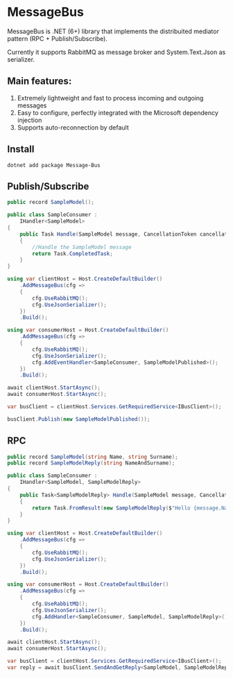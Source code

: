 # MessageBus

MessageBus is .NET (6+) library that implements the distribuited mediator pattern (RPC + Publish/Subscribe). 

Currently it supports RabbitMQ as message broker and System.Text.Json as serializer.

## Main features:

1. Extremely lightweight and fast to process incoming and outgoing messages
2. Easy to configure, perfectly integrated with the Microsoft dependency injection
3. Supports auto-reconnection by default

## Install

```
dotnet add package Message-Bus
```

## Publish/Subscribe

```csharp
public record SampleModel();

public class SampleConsumer : 
    IHandler<SampleModel>
{
    public Task Handle(SampleModel message, CancellationToken cancellationToken = default)
    {
        //Handle the SampleModel message
        return Task.CompletedTask;
    }
}
```

```csharp
using var clientHost = Host.CreateDefaultBuilder()
    .AddMessageBus(cfg =>
    {
        cfg.UseRabbitMQ();
        cfg.UseJsonSerializer();
    })
    .Build();

using var consumerHost = Host.CreateDefaultBuilder()
    .AddMessageBus(cfg =>
    {
        cfg.UseRabbitMQ();
        cfg.UseJsonSerializer();
        cfg.AddEventHandler<SampleConsumer, SampleModelPublished>();
    })
    .Build();

await clientHost.StartAsync();
await consumerHost.StartAsync();

var busClient = clientHost.Services.GetRequiredService<IBusClient>();

busClient.Publish(new SampleModelPublished());
```

## RPC

```csharp
public record SampleModel(string Name, string Surname);
public record SampleModelReply(string NameAndSurname);

public class SampleConsumer : 
    IHandler<SampleModel, SampleModelReply>
{
    public Task<SampleModelReply> Handle(SampleModel message, CancellationToken cancellationToken = default)
    {
        return Task.FromResult(new SampleModelReply($"Hello {message.Name} {message.Surname}!"));
    }
}
```

```csharp
using var clientHost = Host.CreateDefaultBuilder()
    .AddMessageBus(cfg =>
    {
        cfg.UseRabbitMQ();
        cfg.UseJsonSerializer();
    })
    .Build();

using var consumerHost = Host.CreateDefaultBuilder()
    .AddMessageBus(cfg =>
    {
        cfg.UseRabbitMQ();
        cfg.UseJsonSerializer();
        cfg.AddHandler<SampleConsumer, SampleModel, SampleModelReply>();
    })
    .Build();

await clientHost.StartAsync();
await consumerHost.StartAsync();

var busClient = clientHost.Services.GetRequiredService<IBusClient>();
var reply = await busClient.SendAndGetReply<SampleModel, SampleModelReply>(new SampleModel("John", "Smith"));

```
